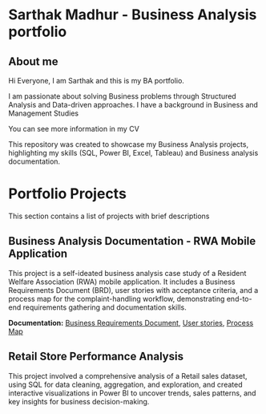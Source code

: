 # Sarthak Madhur - Business Analysis portfolio

## About me
Hi Everyone, I am Sarthak and this is my BA portfolio.

I am passionate about solving Business problems through Structured Analysis and Data-driven approaches.
I have a background in Business and Management Studies

You can see more information in my CV

This repository was created to showcase my Business Analysis projects, highlighting my skills (SQL, Power BI, Excel, Tableau) and Business analysis documentation.

# Portfolio Projects
This section contains a list of projects with brief descriptions

## Business Analysis Documentation - RWA Mobile Application
This project is a self-ideated business analysis case study of a Resident Welfare Association (RWA) mobile application. It includes a Business Requirements Document (BRD), user stories with acceptance criteria, and a process map for the complaint-handling workflow, demonstrating end-to-end requirements gathering and documentation skills.

**Documentation:** [Business Requirements Document](BA%20Case%20Study/BRD.pdf), [User stories](BA%20Case%20Study/User%20stories.pdf), [Process Map](BA%20Case%20Study/Process%20Model%20(Complaint).pdf)

## Retail Store Performance Analysis
This project involved a comprehensive analysis of a Retail sales dataset, using SQL for data cleaning, aggregation, and exploration, and created interactive visualizations in Power BI to uncover trends, sales patterns, and key insights for business decision-making.


